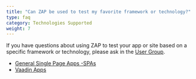 ```yaml
---
title: "Can ZAP be used to test my favorite framework or technology?"
type: faq
category: Technologies Supported
weight: 7
---
```


If you have questions about using ZAP to test your app or site based on a
specific framework or technology, please ask in the 
[User Group](https://groups.google.com/forum/#!forum/zaproxy-users).

  * [General Single Page Apps -SPAs](/docs/desktop/start/features/structparams/)
  * [Vaadin Apps](/faq/details/setting-up-zap-to-test-vaadin-apps/)

